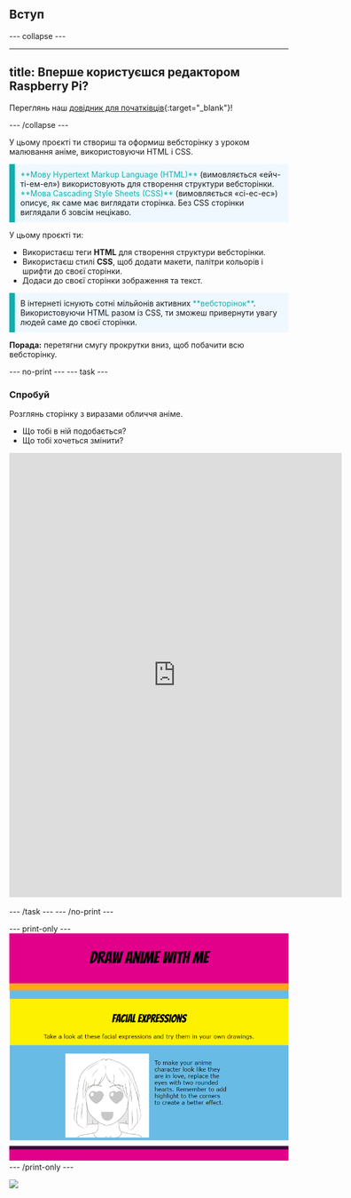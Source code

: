 ## Вступ

--- collapse ---

---
title: Вперше користуєшся редактором Raspberry Pi?
---

Переглянь наш [довідник для початківців](https://projects.raspberrypi.org/uk-UA/projects/getting-started-guide-editor-html){:target="_blank"}!

--- /collapse ---

У цьому проєкті ти створиш та оформиш вебсторінку з уроком малювання аніме, використовуючи HTML і CSS.

<p style="border-left: solid; border-width:10px; border-color: #0faeb0; background-color: aliceblue; padding: 10px;">
<span style="color: #0faeb0">**Мову Hypertext Markup Language (HTML)**</span> (вимовляється «ейч-ті-ем-ел») використовують для створення структури вебсторінки. <span style="color: #0faeb0">**Мова Cascading Style Sheets (CSS)**</span> (вимовляється «сі-ес-ес») описує, як саме має виглядати сторінка. Без CSS сторінки виглядали б зовсім нецікаво.
</p>

У цьому проєкті ти:

- Використаєш теги **HTML** для створення структури вебсторінки.
- Використаєш стилі **CSS**, щоб додати макети, палітри кольорів і шрифти до своєї сторінки.
- Додаси до своєї сторінки зображення та текст.

<p style="border-left: solid; border-width:10px; border-color: #0faeb0; background-color: aliceblue; padding: 10px;">
В інтернеті існують сотні мільйонів активних <span style="color: #0faeb0">**вебсторінок**</span>. Використовуючи HTML разом із CSS, ти зможеш привернути увагу людей саме до своєї сторінки. 
</p>

**Порада:** перетягни смугу прокрутки вниз, щоб побачити всю вебсторінку.

--- no-print ---
--- task ---

### Спробуй

<div style="display: flex; flex-wrap: wrap">
<div style="flex-basis: 175px; flex-grow: 1">Розглянь сторінку з виразами обличчя аніме.

- Що тобі в ній подобається?
- Що тобі хочеться змінити?

<iframe src="https://editor.raspberrypi.org/uk-UA/embed/viewer/anime-expressions-complete" width="600" height="800" frameborder="0" marginwidth="0" marginheight="0" allowfullscreen> </iframe>
</div>
</div>

--- /task ---
--- /no-print ---

--- print-only ---
![Завершений проєкт](images/solution.PNG)
--- /print-only ---

![](http://code.org/api/hour/begin_coderdojo_anime.png)
